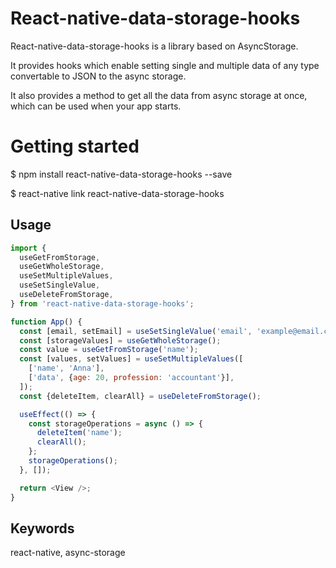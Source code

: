 # React-native-data-storage-hooks

React-native-data-storage-hooks is a library based on AsyncStorage.

It provides hooks which enable setting single and multiple data of any type convertable to JSON to the async storage.

It also provides a method to get all the data from async storage at once, which can be used when your app starts.

# Getting started

$ npm install react-native-data-storage-hooks --save

$ react-native link react-native-data-storage-hooks

## Usage

```javascript
import {
  useGetFromStorage,
  useGetWholeStorage,
  useSetMultipleValues,
  useSetSingleValue,
  useDeleteFromStorage,
} from 'react-native-data-storage-hooks';

function App() {
  const [email, setEmail] = useSetSingleValue('email', 'example@email.com');
  const [storageValues] = useGetWholeStorage();
  const value = useGetFromStorage('name');
  const [values, setValues] = useSetMultipleValues([
    ['name', 'Anna'],
    ['data', {age: 20, profession: 'accountant'}],
  ]);
  const {deleteItem, clearAll} = useDeleteFromStorage();

  useEffect(() => {
    const storageOperations = async () => {
      deleteItem('name');
      clearAll();
    };
    storageOperations();
  }, []);

  return <View />;
}
```

## Keywords

react-native,
async-storage
